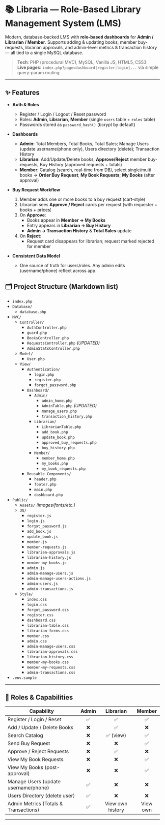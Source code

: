 
# 📚 Libraria — Role-Based Library Management System (LMS)

Modern, database-backed LMS with **role-based dashboards** for **Admin / Librarian / Member**. Supports adding & updating books, member buy-requests, librarian approvals, and admin-level metrics & transaction history — all tied to a single MySQL database.

> **Tech**: PHP (procedural MVC), MySQL, Vanilla JS, HTML5, CSS3  
> **Live pages**: `index.php?page=dashboard|register|login|...` via simple query-param routing

---

## ✨ Features

- **Auth & Roles**
  - Register / Login / Logout / Reset password
  - Roles: **Admin**, **Librarian**, **Member** (single `users` table + `roles` table)
  - Passwords stored as `password_hash()` (bcrypt by default)

- **Dashboards**
  - **Admin**: Total Members, Total Books, Total Sales; Manage Users (update username/phone only), Users directory (delete); Transaction History
  - **Librarian**: Add/Update/Delete books, **Approve/Reject** member buy-requests, Buy History (approved requests + totals)
  - **Member**: Catalog (search, real-time from DB), select single/multi books → **Order Buy Request**; **My Book Requests**; **My Books** (after approval)

- **Buy Request Workflow**
  1. Member adds one or more books to a buy request (cart-style)
  2. Librarian sees **Approve / Reject** cards per request (with requester + books + prices)
  3. On **Approve**:
     - Books appear in **Member → My Books**
     - Entry appears in **Librarian → Buy History**
     - **Admin → Transaction History** & **Total Sales** update
  4. On **Reject**:
     - Request card disappears for librarian; request marked rejected for member

- **Consistent Data Model**
  - One source of truth for users/roles. Any admin edits (username/phone) reflect across app.

## 🗂️ Project Structure (Markdown list)

- `index.php`
- `Database/`
  - `database.php`
- `MVC/`
  - `Controller/`
    - `AuthController.php`
    - `guard.php`
    - `BooksController.php`
    - `RequestsController.php` _(UPDATED)_
    - `AdminStatsController.php`
  - `Model/`
    - `User.php`
  - `View/`
    - `Authentication/`
      - `login.php`
      - `register.php`
      - `forgot_password.php`
    - `Dashboard/`
      - `Admin/`
        - `admin_home.php`
        - `AdminTable.php` _(UPDATED)_
        - `manage_users.php`
        - `transaction_history.php`
      - `Librarian/`
        - `LibrarianTable.php`
        - `add_book.php`
        - `update_book.php`
        - `approved_buy_requests.php`
        - `buy_history.php`
      - `Member/`
        - `member_home.php`
        - `my_books.php`
        - `my_book_requests.php`
    - `Reusable_Components/`
      - `header.php`
      - `footer.php`
      - `main.php`
      - `dashboard.php`
- `Public/`
  - `Assets/` _(images/fonts/etc.)_
  - `JS/`
    - `register.js`
    - `login.js`
    - `forgot_password.js`
    - `add_book.js`
    - `update_book.js`
    - `member.js`
    - `member-requests.js`
    - `librarian-approvals.js`
    - `librarian-history.js`
    - `member-my-books.js`
    - `admin.js`
    - `admin-manage-users.js`
    - `admin-manage-users-actions.js`
    - `admin-users.js`
    - `admin-transactions.js`
  - `Style/`
    - `index.css`
    - `login.css`
    - `forgot_password.css`
    - `register.css`
    - `dashboard.css`
    - `librarian-table.css`
    - `librarian-forms.css`
    - `member.css`
    - `admin.css`
    - `admin-manage-users.css`
    - `librarian-approvals.css`
    - `librarian-history.css`
    - `member-my-books.css`
    - `member-my-requests.css`
    - `admin-transactions.css`
- `.env.sample`

---
## 🧩 Roles & Capabilities

| Capability | Admin | Librarian | Member |
|---|:--:|:--:|:--:|
| Register / Login / Reset | ✅ | ✅ | ✅ |
| Add / Update / Delete Books | ❌ | ✅ | ❌ |
| Search Catalog | ❌ | ✅ (view) | ✅ |
| Send Buy Request | ❌ | ❌ | ✅ |
| Approve / Reject Requests | ❌ | ✅ | ❌ |
| View My Book Requests | ❌ | ❌ | ✅ |
| View My Books (post-approval) | ❌ | ❌ | ✅ |
| Manage Users (update username/phone) | ✅ | ❌ | ❌ |
| Users Directory (delete user) | ✅ | ❌ | ❌ |
| Admin Metrics (Totals & Transactions) | ✅ | View own history | View own |

---

